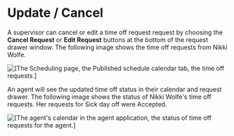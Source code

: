 # Update / Cancel<a name="update-cancel-to"></a>

A supervisor can cancel or edit a time off request request by choosing the **Cancel Request** or **Edit Request** buttons at the bottom of the request drawer window\. The following image shows the time off requests from Nikki Wolfe\. 

![\[The Scheduling page, the Published schedule calendar tab, the time off requests.\]](http://docs.aws.amazon.com/connect/latest/adminguide/images/cancel-edit-time-off-to.png)

An agent will see the updated time off status in their calendar and request drawer\. The following image shows the status of Nikki Wolfe's time off requests\. Her requests for Sick day off were Accepted\. 

![\[The agent's calendar in the agent application, the status of time off requests for the agent.\]](http://docs.aws.amazon.com/connect/latest/adminguide/images/cancel-edit-agent-view-to.png)